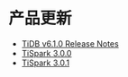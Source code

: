 # 产品更新

- [TiDB v6.1.0 Release Notes](1-release-notes.md)
- [TiSpark 3.0.0](2-tispark-3-0-0.md)
- [TiSpark 3.0.1](3-tispark-3-0-1.md)